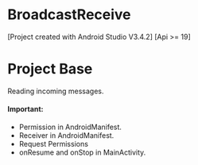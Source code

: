 # BroadcastReceive

[Project created with Android Studio V3.4.2] [Api >= 19]

# Project Base
Reading incoming messages.

#### Important:
* Permission in AndroidManifest.
* Receiver in AndroidManifest.
* Request Permissions
* onResume and onStop in MainActivity.